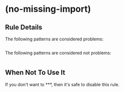 #  (no-missing-import)

## Rule Details

The following patterns are considered problems:

```js
```

The following patterns are considered not problems:

```js
```

## When Not To Use It

If you don't want to ***, then it's safe to disable this rule.
